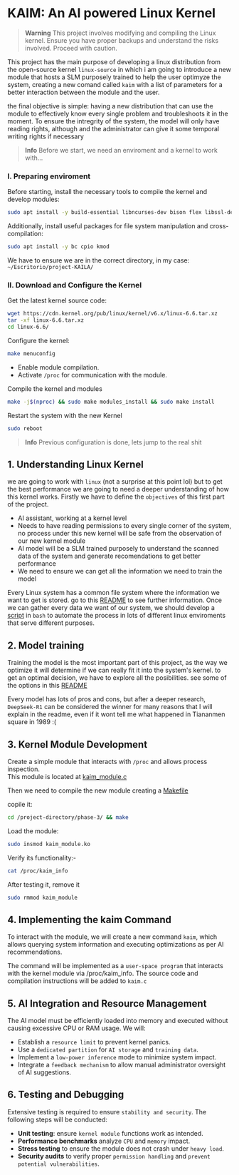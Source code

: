 # KAIM: An AI powered Linux Kernel

> **Warning**
> This project involves modifying and compiling the Linux kernel. Ensure you have proper backups and understand the risks involved. Proceed with caution.

This project has the main purpose of developing a linux distribution from the open-source kernel `linux-source`
in which i am going to introduce a new module that hosts a SLM purposely trained to help the user optimyze
the system, creating a new comand called `kaim` with a list of parameters for a better interaction between the
module and the user.

the final objective is simple: having a new distribution that can use the module to effectively know every single
problem and troubleshoots it in the moment. To ensure the intregrity of the system, the model will only have reading 
rights, although and the administrator can give it some temporal writing rights if necessary  

> **Info**
> Before we start, we need an enviroment and a kernel to work with...

### I. Preparing enviroment

Before starting, install the necessary tools to compile the kernel and develop modules:  
```bash
sudo apt install -y build-essential libncurses-dev bison flex libssl-dev libelf-dev
```
Additionally, install useful packages for file system manipulation and cross-compilation:  
```bash
sudo apt install -y bc cpio kmod
```
We have to ensure we are in the correct directory, in my case: `~/Escritorio/project-KAILA/`

### II. Download and Configure the Kernel

Get the latest kernel source code: 
```bash
wget https://cdn.kernel.org/pub/linux/kernel/v6.x/linux-6.6.tar.xz
tar -xf linux-6.6.tar.xz
cd linux-6.6/
```
Configure the kernel:  
```bash
make menuconfig
```
- Enable module compilation.
- Activate `/proc` for communication with the module.  

Compile the kernel and modules
```bash
make -j$(nproc) && sudo make modules_install && sudo make install
```
Restart the system with the new Kernel
```bash
sudo reboot
```

> **Info**
> Previous configuration is done, lets jump to the real shit

## 1. Understanding Linux Kernel

we are going to work with `linux` (not a surprise at this point lol) but to get the best performance we are going to need a deeper understanding of how this kernel works. Firstly we have to define the `objectives` of this first part of the project.
- AI assistant, working at a kernel level
- Needs to have reading permissions to every single corner of the system, no process under this new kernel will be safe from the observation of our new kernel module
- AI model will be a SLM trained purposely to understand the scanned data of the system and generate recomendations to get better performance
- We need to ensure we can get all the information we need to train the model

Every Linux system has a common file system where the information we want to get is stored. go to this [README](/phase-1/README.md) to see further information. 
Once we can gather every data we want of our system, we should develop a [script](/phase-1/scrapper.sh) in `bash` to automate the process in lots of different linux enviroments that serve different purposes.

## 2. Model training

Training the model is the most important part of this project, as the way we optimize it will determine if we can really fit it into the system's kernel. 
to get an optimal decision, we have to explore all the posibilities. see some of the options in this [README](/phase-2/README.md)

Every model has lots of pros and cons, but after a deeper research, `DeepSeek-R1` can be considered the winner for many reasons that I will explain in the readme, even if it wont tell me what happened in Tiananmen square in 1989 :( 

## 3. Kernel Module Development

Create a simple module that interacts with `/proc` and allows process inspection.  
This module is located at [kaim_module.c](/phase-3/kaim_module.c)

Then we need to compile the new module creating a [Makefile](/phase-3/Makefile.c)

copile it:
```bash
cd /project-directory/phase-3/ && make
```
Load the module:
```bash
sudo insmod kaim_module.ko
```
Verify its functionality:-
```bash
cat /proc/kaim_info
```
After testing it, remove it
```bash
sudo rmmod kaim_module
```
## 4. Implementing the kaim Command

To interact with the module, we will create a new command `kaim`, which allows querying system information and executing optimizations as per AI recommendations.

The command will be implemented as a `user-space program` that interacts with the kernel module via /proc/kaim_info. The source code and compilation instructions will be added to `kaim.c`

## 5. AI Integration and Resource Management

The AI model must be efficiently loaded into memory and executed without causing excessive CPU or RAM usage. We will:

- Establish a `resource limit` to prevent kernel panics.
- Use a `dedicated partition` for `AI storage` and `training data`.
- Implement a `low-power inference` mode to minimize system impact.
- Integrate a `feedback mechanism` to allow manual administrator oversight of AI suggestions.

## 6. Testing and Debugging

Extensive testing is required to ensure `stability and security`. The following steps will be conducted:

- **Unit testing**: ensure `kernel module` functions work as intended.
- **Performance benchmarks** analyze `CPU` and `memory` impact.
- **Stress testing** to ensure the module does not crash under `heavy load`.
- **Security audits** to verify proper `permission handling` and `prevent potential vulnerabilities`.